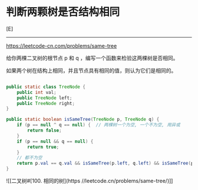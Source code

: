 # 判断两颗树是否结构相同
[E]

---

   

https://leetcode-cn.com/problems/same-tree

给你两棵二叉树的根节点 p 和 q ，编写一个函数来检验这两棵树是否相同。

如果两个树在结构上相同，并且节点具有相同的值，则认为它们是相同的。


```java

public static class TreeNode {
    public int val;
    public TreeNode left;
    public TreeNode right;
}

public static boolean isSameTree(TreeNode p, TreeNode q) {
    if (p == null ^ q == null) {  // 两棵树一个为空, 一个不为空, 用异或
        return false;
    }
    if (p == null && q == null) {
        return true;
    }
    // 都不为空
    return p.val == q.val && isSameTree(p.left, q.left) && isSameTree(p.right, q.right);
}
```


![[二叉树#[100. 相同的树](https //leetcode.cn/problems/same-tree/)]]